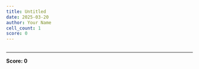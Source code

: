 ```yaml
---
title: Untitled
date: 2025-03-20
author: Your Name
cell_count: 1
score: 0
---
```


```python

```


---
**Score: 0**